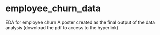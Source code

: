 # employee_churn_data
EDA for employee churn 
A poster created as the final output of the data analysis (download the pdf to access to the hyperlink)

